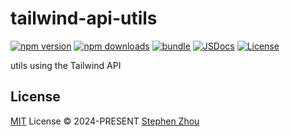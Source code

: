 # tailwind-api-utils

[![npm version][npm-version-src]][npm-version-href]
[![npm downloads][npm-downloads-src]][npm-downloads-href]
[![bundle][bundle-src]][bundle-href]
[![JSDocs][jsdocs-src]][jsdocs-href]
[![License][license-src]][license-href]

utils using the Tailwind API

## License

[MIT](./LICENSE) License © 2024-PRESENT [Stephen Zhou](https://github.com/hyoban)

<!-- Badges -->

[npm-version-src]: https://img.shields.io/npm/v/tailwind-api-utils?style=flat&colorA=080f12&colorB=1fa669
[npm-version-href]: https://npmjs.com/package/tailwind-api-utils
[npm-downloads-src]: https://img.shields.io/npm/dm/tailwind-api-utils?style=flat&colorA=080f12&colorB=1fa669
[npm-downloads-href]: https://npmjs.com/package/tailwind-api-utils
[bundle-src]: https://img.shields.io/bundlephobia/minzip/tailwind-api-utils?style=flat&colorA=080f12&colorB=1fa669&label=minzip
[bundle-href]: https://bundlephobia.com/result?p=tailwind-api-utils
[license-src]: https://img.shields.io/github/license/hyoban/tailwind-api-utils.svg?style=flat&colorA=080f12&colorB=1fa669
[license-href]: https://github.com/hyoban/tailwind-api-utils/blob/main/LICENSE
[jsdocs-src]: https://img.shields.io/badge/jsdocs-reference-080f12?style=flat&colorA=080f12&colorB=1fa669
[jsdocs-href]: https://www.jsdocs.io/package/tailwind-api-utils
